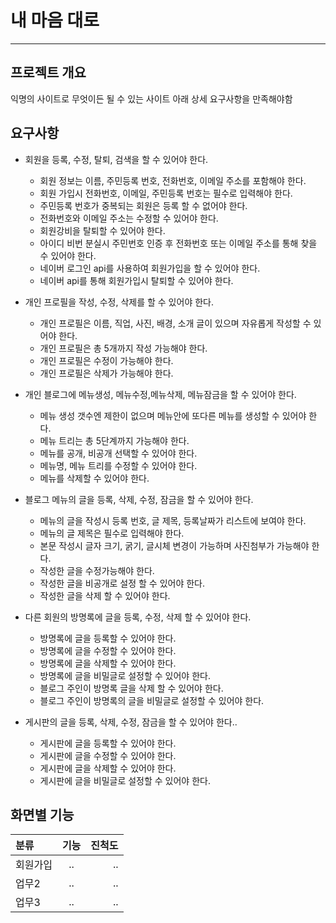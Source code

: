 # 내 마음 대로
--------------------

## 프로젝트 개요
익명의 사이트로 무엇이든 될 수 있는 사이트
아래 상세 요구사항을 만족해야함

## 요구사항
- 회원을 등록, 수정, 탈퇴, 검색을 할 수 있어야 한다.
  - 회원 정보는 이름, 주민등록 번호, 전화번호, 이메일 주소를 포함해야 한다.
  - 회원 가입시 전화번호, 이메일, 주민등록 번호는 필수로 입력해야 한다.
  - 주민등록 번호가 중복되는 회원은 등록 할 수 없어야 한다.
  - 전화번호와 이메일 주소는 수정할 수 있어야 한다.
  - 회원강비을 탈퇴할 수 있어야 한다.
  - 아이디 비번 분실시 주민번호 인증 후 전화번호 또는 이메일 주소를 통해 찾을 수 있어야 한다.
  - 네이버 로그인 api를 사용하여 회원가입을 할 수 있어야 한다.
  - 네이버 api를 통해 회원가입시 탈퇴할 수 있어야 한다.
  
- 개인 프로필을 작성, 수정, 삭제를 할 수 있어야 한다.
  - 개인 프로필은 이름, 직업, 사진, 배경, 소개 글이 있으며 자유롭게 작성할 수 있어야 한다.
  - 개인 프로필은 총 5개까지 작성 가능해야 한다.
  - 개인 프로필은 수정이 가능해야 한다.
  - 개인 프로필은 삭제가 가능해야 한다.
  
- 개인 블로그에 메뉴생성, 메뉴수정,메뉴삭제, 메뉴잠금을 할 수 있어야 한다.
  - 메뉴 생성 갯수엔 제한이 없으며 메뉴안에 또다른 메뉴를 생성할 수 있어야 한다.
  - 메뉴 트리는 총 5단계까지 가능해야 한다.
  - 메뉴를 공개, 비공개 선택할 수 있어야 한다.
  - 메뉴명, 메뉴 트리를 수정할 수 있어야 한다.
  - 메뉴를 삭제할 수 있어야 한다.
  
- 블로그 메뉴의 글을 등록, 삭제, 수정, 잠금을 할 수 있어야 한다.
  - 메뉴의 글을 작성시 등록 번호, 글 제목, 등록날짜가 리스트에 보여야 한다.
  - 메뉴의 글 제목은 필수로 입력해야 한다.
  - 본문 작성시 글자 크기, 굵기, 글시체 변경이 가능하며 사진첨부가 가능해야 한다.
  - 작성한 글을 수정가능해야 한다.
  - 작성한 글을 비공개로 설정 할 수 있어야 한다.
  - 작성한 글을 삭제 할 수 있어야 한다.
  
- 다른 회원의 방명록에 글을 등록, 수정, 삭제 할 수 있어야 한다.
  - 방명록에 글을 등록할 수 있어야 한다.
  - 방명록에 글을 수정할 수 있어야 한다.
  - 방명록에 글을 삭제할 수 있어야 한다.
  - 방명록에 글을 비밀글로 설정할 수 있어야 한다.
  - 블로그 주인이 방명록 글을 삭제 할 수 있어야 한다.
  - 블로그 주인이 방명록의 글을 비밀글로 설정할 수 있어야 한다.
    
- 게시판의 글을 등록, 삭제, 수정, 잠금을 할 수 있어야 한다..
  - 게시판에 글을 등록할 수 있어야 한다.
  - 게시판에 글을 수정할 수 있어야 한다.
  - 게시판에 글을 삭제할 수 있어야 한다.
  - 게시판에 글을 비밀글로 설정할 수 있어야 한다.
  


## 화면별 기능

| 분류  | 기능 | 진척도         |
| :------------ | :-----------: | -------------------: |
| 회원가입    | ..          | .. |
| 업무2    | ..      | ..           |
| 업무3     | ..  |..|
